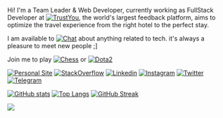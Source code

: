 Hi! I'm a Team Leader & Web Developer, currently working as FullStack Developer at [![TrustYou](https://img.shields.io/badge/-TrustYou-076678?style=flat)]([https://snappcarfix.com](https://www.trustyou.com)), the world's largest feedback platform, aims to optimize the travel experience from the right hotel to the perfect stay.

I am available to [![Chat](https://img.shields.io/badge/-Chat-fbf1c7?style=flat)](mailto:aasmpro@gmail.com) about anything related to tech. it's always a pleasure to meet new people ;]

Join me to play [![Chess](https://img.shields.io/badge/-Chess-79740e?style=flat)](https://www.chess.com/member/aasmpro) or [![Dota2](https://img.shields.io/badge/-Dota2-9d0006?style=flat)](https://steamcommunity.com/id/aasmpro/)

[![Personal Site](https://img.shields.io/badge/-PersonalSite-000000?style=flat&logo=Headspace&logoColor=fbf1c7)](https://amiri.cc)
[![StackOverflow](https://img.shields.io/badge/-StackOverflow-af3a03?style=flat&logo=stackoverflow&logoColor=fbf1c7)](https://stackoverflow.com/users/6484831/aasmpro)
[![Linkedin](https://img.shields.io/badge/-LinkedIn-076678?style=flat&logo=Linkedin&logoColor=fbf1c7)](https://www.linkedin.com/in/aasmpro/)
[![Instagram](https://img.shields.io/badge/-Instagram-9d0006?style=flat&logo=Instagram&logoColor=fbf1c7)](https://www.linkedin.com/in/aasmpro/)
[![Twitter](https://img.shields.io/badge/-Twitter-458588?style=flat&logo=twitter&logoColor=fbf1c7)](https://twitter.com/aasmpro)
[![Telegram](https://img.shields.io/badge/-Telegram-076678?style=flat&logo=telegram&logoColor=fbf1c7)](https://telegram.me/aasmpro/)

[![GitHub stats](https://github-readme-stats.vercel.app/api?username=aasmpro&count_private=true&show_icons=true&include_all_commits=true&hide_title=true&theme=gruvbox&bg_color=000000&border_color=000000&text_color=f9f5d7)](https://github.com/anuraghazra/github-readme-stats)
[![Top Langs](https://github-readme-stats.vercel.app/api/top-langs/?username=aasmpro&layout=compact&langs_count=6&hide=c%23,css,html&hide_title=true&theme=gruvbox&bg_color=000000&border_color=000000&text_color=f9f5d7)](https://github.com/anuraghazra/github-readme-stats)
[![GitHub Streak](https://github-readme-streak-stats.herokuapp.com?user=aasmpro&theme=gruvbox&hide_border=true&date_format=M%20j%5B%2C%20Y%5D&background=000000)](https://git.io/streak-stats)

<!-- for analysis -->
![](https://hit.yhype.me/github/profile?user_id=20414603)
